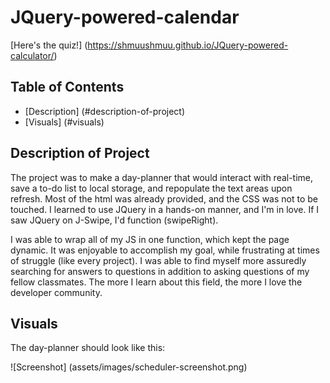 # JQuery-powered-calendar
[Here's the quiz!] (https://shmuushmuu.github.io/JQuery-powered-calculator/)


## Table of Contents
- [Description] (#description-of-project)
- [Visuals] (#visuals)

## Description of Project
The project was to make a day-planner that would interact with real-time, save a to-do list to local storage, and repopulate the text areas upon refresh.
Most of the html was already provided, and the CSS was not to be touched. I learned to use JQuery in a hands-on manner, and I'm in love. If I saw JQuery on J-Swipe, I'd function (swipeRight).

I was able to wrap all of my JS in one function, which kept the page dynamic. It was enjoyable to accomplish my goal, while frustrating at times of struggle (like every project). I was able to find myself more assuredly searching for answers to questions in addition to asking questions of my fellow classmates. The more I learn about this field, the more I love the developer community.

## Visuals
The day-planner should look like this:

![Screenshot] (assets/images/scheduler-screenshot.png)